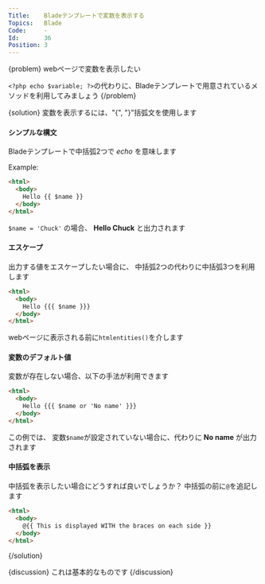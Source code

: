 ```yaml
---
Title:    Bladeテンプレートで変数を表示する
Topics:   Blade
Code:     -
Id:       36
Position: 3
---
```


{problem}
webページで変数を表示したい

`<?php echo $variable; ?>`の代わりに、Bladeテンプレートで用意されているメソッドを利用してみましょう
{/problem}

{solution}
変数を表示するには、"{", "}"括弧文を使用します

#### シンプルな構文

Bladeテンプレートで中括弧2つで *echo* を意味します

Example:

```html
<html>
  <body>
    Hello {{ $name }}
  </body>
</html>
```

`$name = 'Chuck'` の場合、 **Hello Chuck** と出力されます

#### エスケープ

出力する値をエスケープしたい場合に、
中括弧2つの代わりに中括弧3つを利用します

```html
<html>
  <body>
    Hello {{{ $name }}}
  </body>
</html>
```

webページに表示される前に`htmlentities()`を介します

#### 変数のデフォルト値

変数が存在しない場合、以下の手法が利用できます

```html
<html>
  <body>
    Hello {{{ $name or 'No name' }}}
  </body>
</html>
```

この例では、
変数`$name`が設定されていない場合に、代わりに **No name** が出力されます

#### 中括弧を表示

中括弧を表示したい場合にどうすれば良いでしょうか？
中括弧の前に`@`を追記します

```html
<html>
  <body>
    @{{ This is displayed WITH the braces on each side }}
  </body>
</html>
```
{/solution}

{discussion}
これは基本的なものです
{/discussion}
